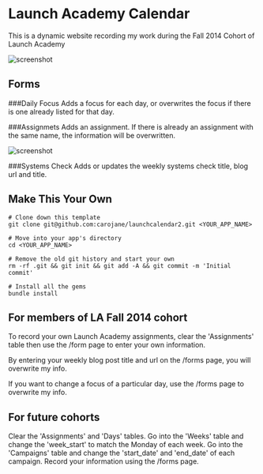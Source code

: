# Launch Academy Calendar
This is a dynamic website recording my work during the Fall 2014 Cohort of Launch Academy

![screenshot](http://carojane.github.io/images/alphacal.png "Alpha")

## Forms

###Daily Focus
Adds a focus for each day, or overwrites the focus if there is one already listed for that day.

###Assignmets
Adds an assignment. If there is already an assignment with the same name, the information will be overwritten.

![screenshot](http://carojane.github.io/images/assignmentlog.png "assignment")

###Systems Check
Adds or updates the weekly systems check title, blog url and title.

## Make This Your Own

```no-highlight
# Clone down this template
git clone git@github.com:carojane/launchcalendar2.git <YOUR_APP_NAME>

# Move into your app's directory
cd <YOUR_APP_NAME>

# Remove the old git history and start your own
rm -rf .git && git init && git add -A && git commit -m 'Initial commit'

# Install all the gems
bundle install
```
## For members of LA Fall 2014 cohort

To record your own Launch Academy assignments, clear the 'Assignments' table then use the /form page to enter your own information.

By entering your weekly blog post title and url on the /forms page, you will overwrite my info.

If you want to change a focus of a particular day, use the /forms page to overwrite my info.

## For future cohorts

Clear the 'Assignments' and 'Days' tables.
Go into the 'Weeks' table and change the 'week_start' to match the Monday of each week.
Go into the 'Campaigns' table and change the 'start_date' and 'end_date' of each campaign.
Record your information using the /forms page.
